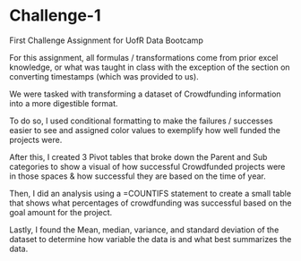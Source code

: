 # Challenge-1
First Challenge Assignment for UofR Data Bootcamp


For this assignment, all formulas / transformations come from prior excel knowledge, or what was taught in class with the exception of the section on converting timestamps (which was provided to us).

We were tasked with transforming a dataset of Crowdfunding information into a more digestible format. 

To do so, I used conditional formatting to make the failures / successes easier to see and assigned color values to exemplify how well funded the projects were.

After this, I created 3 Pivot tables that broke down the Parent and Sub categories to show a visual of how successful Crowdfunded projects were in those spaces & how successful they are based on the time of year. 

Then, I did an analysis using a =COUNTIFS statement to create a small table that shows what percentages of crowdfunding was successful based on the goal amount for the project. 

Lastly, I found the Mean, median, variance, and standard deviation of the dataset to determine how variable the data is and what best summarizes the data. 
